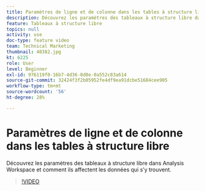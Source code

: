 ```yaml
---
title: Paramètres de ligne et de colonne dans les tables à structure libre
description: Découvrez les paramètres des tableaux à structure libre dans Analysis Workspace et comment ils affectent les données qui s’y trouvent.
feature: Tableaux à structure libre
topics: null
activity: use
doc-type: feature video
team: Technical Marketing
thumbnail: 40382.jpg
kt: 6225
role: User
level: Beginner
exl-id: 976119f0-16b7-4d36-8d0e-0a552c83a614
source-git-commit: 32424f3f2b05952fe4df9ea91dcbe51684cee905
workflow-type: tm+mt
source-wordcount: '56'
ht-degree: 28%

---
```


# Paramètres de ligne et de colonne dans les tables à structure libre

Découvrez les paramètres des tableaux à structure libre dans Analysis Workspace et comment ils affectent les données qui s’y trouvent.

>[!VIDEO](https://video.tv.adobe.com/v/40382/?quality=12&learn=on)
